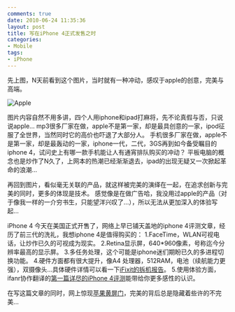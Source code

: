 ```yaml
---
comments: true
date: 2010-06-24 11:35:36
layout: post
title: 写在iPhone 4正式发售之时
categories:
- Mobile
tags:
- iPhone
---
```


先上图，N天前看到这个图片，当时就有一种冲动，感叹于apple的创意，完美与高端。

![Apple](http://farm5.staticflickr.com/4080/4748913558_e65ec028a7_o.jpg)

图片内容自然不用多讲，四个人用iphone和ipad打麻将，先不论真假与否，只说说apple...
mp3很多厂家在做，apple不是第一家，却是最具创意的一家，ipod征服了全世界，当然同时它的高价也吓退了大部分人。
手机很多厂家在做，apple不是第一家，却是最轰动的一家，iphone一代，二代，3GS再到如今备受瞩目的iphone 4，试问史上有哪一款手机能让人有通宵排队购买的冲动？
平板电脑的概念也是炒作了N久了，上网本的热潮已经渐渐退去，ipad的出现无疑又一次掀起革命的浪潮...
<!-- more -->
再回到图片，看似毫无关联的产品，就这样被完美的演绎在一起，在追求创新与完美的同时，更多的体现是技术。
感觉像是在做广告哈，我没用过apple的产品（对于像我一样的一介穷书生，只能望洋兴叹了...），所以无法从更加深入的体验写起...

iPhone 4 今天在美国正式开售了，网络上早已铺天盖地的iphone 4评测文章，经历了前三代的洗礼，我想iphone 4是值得购买的：
1.FaceTime，WLAN可视电话，让炒作已久的可视成为现实。
2.Retina显示屏，640\*960像素，号称迄今分辨率最高的显示屏。
3.多任务处理，这个可能是iphone迷们期盼已久的多进程切换功能。
4.硬件方面都有很大提升，像A4 处理器，512RAM，电池（续航能力更强），双摄像头...具体硬件详情可以看一下[iFixit的拆机报告](http://www.ifixit.com/Teardown/iPhone-4-Teardown/3130/1)。
5.使用体验方面，ifanr协作翻译的[第一篇详尽的iPhone 4评测](http://www.ifanr.com/13779)能带给你更多感性的认识。

在写这篇文章的同时，网上惊现[苹果黄屏门](http://www.evolife.cn/?p=54048)，完美的背后总是隐藏着些许的不完美...
